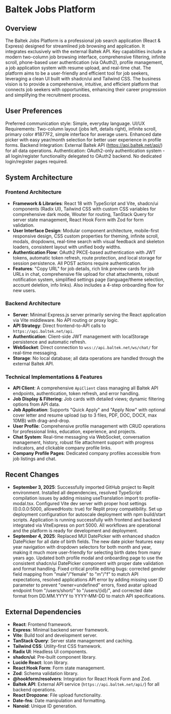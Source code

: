 # Baltek Jobs Platform

## Overview

The Baltek Jobs Platform is a professional job search application (React & Express) designed for streamlined job browsing and application. It integrates exclusively with the external Baltek API. Key capabilities include a modern two-column job browsing interface, comprehensive filtering, infinite scroll, phone-based user authentication (via OAuth2), profile management, a job application system with resume upload, and real-time chat. The platform aims to be a user-friendly and efficient tool for job seekers, leveraging a clean UI built with shadcn/ui and Tailwind CSS. The business vision is to provide a comprehensive, intuitive, and efficient platform that connects job seekers with opportunities, enhancing their career progression and simplifying the recruitment process.

## User Preferences

Preferred communication style: Simple, everyday language.
UI/UX Requirements: Two-column layout (jobs left, details right), infinite scroll, primary color #1877F2, simple interface for average users. Enhanced date picker with easy year/month selection for better user experience in profile forms.
Backend Integration: External Baltek API (https://api.baltek.net/api/) for all data operations.
Authentication: OAuth2-only authentication system - all login/register functionality delegated to OAuth2 backend. No dedicated login/register pages required.

## System Architecture

### Frontend Architecture
- **Framework & Libraries**: React 18 with TypeScript and Vite, shadcn/ui components (Radix UI), Tailwind CSS with custom CSS variables for comprehensive dark mode, Wouter for routing, TanStack Query for server state management, React Hook Form with Zod for form validation.
- **User Interface Design**: Modular component architecture, mobile-first responsive design, CSS custom properties for theming, infinite scroll, modals, dropdowns, real-time search with visual feedback and skeleton loaders, consistent layout with unified body widths.
- **Authentication Flow**: OAuth2 PKCE-based authentication with JWT tokens, automatic token refresh, route protection, and local storage for session persistence. All POST actions require authentication.
- **Features**: "Copy URL" for job details, rich link preview cards for job URLs in chat, comprehensive file upload for chat attachments, robust notification system, simplified settings page (language/theme selection, account deletion, info links). Also includes a 4-step onboarding flow for new users.

### Backend Architecture
- **Server**: Minimal Express.js server primarily serving the React application via Vite middleware. No API routing or proxy logic.
- **API Strategy**: Direct frontend-to-API calls to `https://api.baltek.net/api`.
- **Authentication**: Client-side JWT management with localStorage persistence and automatic refresh.
- **WebSocket**: Direct connection to `wss://api.baltek.net/ws/chat/` for real-time messaging.
- **Storage**: No local database; all data operations are handled through the external Baltek API.

### Technical Implementations & Features
- **API Client**: A comprehensive `ApiClient` class managing all Baltek API endpoints, authentication, token refresh, and error handling.
- **Job Display & Filtering**: Job cards with detailed views; dynamic filtering options from API data.
- **Job Application**: Supports "Quick Apply" and "Apply Now" with optional cover letter and resume upload (up to 3 files, PDF, DOC, DOCX, max 10MB) with drag-and-drop.
- **User Profile**: Comprehensive profile management with CRUD operations for professional links, education, experience, and projects.
- **Chat System**: Real-time messaging via WebSocket, conversation management, history, robust file attachment support with progress indicators, and clickable company profile links.
- **Company Profile Pages**: Dedicated company profiles accessible from job listings and chat.

## Recent Changes

- **September 3, 2025**: Successfully imported GitHub project to Replit environment. Installed all dependencies, resolved TypeScript compilation issues by adding missing useTranslation import to profile-modal.tsx. Configured Vite dev server with proper host settings (0.0.0.0:5000, allowedHosts: true) for Replit proxy compatibility. Set up deployment configuration for autoscale deployment with npm build/start scripts. Application is running successfully with frontend and backend integrated via ViteExpress on port 5000. All workflows are operational and the platform is ready for development and deployment.
- **September 4, 2025**: Replaced MUI DatePicker with enhanced shadcn DatePicker for all date of birth fields. The new date picker features easy year navigation with dropdown selectors for both month and year, making it much more user-friendly for selecting birth dates from many years ago. Updated both profile modal and onboarding page to use the consistent shadcn/ui DatePicker component with proper date validation and format handling. Fixed critical profile editing bugs: corrected gender field mapping from "male"/"female" to "m"/"f" to match API expectations, resolved applications API error by adding missing user ID parameter to prevent "owner=undefined" errors, fixed avatar upload endpoint from "/users/short/" to "/users/{id}/", and corrected date format from DD.MM.YYYY to YYYY-MM-DD to match API specifications.

## External Dependencies

- **React**: Frontend framework.
- **Express**: Minimal backend server framework.
- **Vite**: Build tool and development server.
- **TanStack Query**: Server state management and caching.
- **Tailwind CSS**: Utility-first CSS framework.
- **Radix UI**: Headless UI components.
- **shadcn/ui**: Pre-built component library.
- **Lucide React**: Icon library.
- **React Hook Form**: Form state management.
- **Zod**: Schema validation library.
- **@hookform/resolvers**: Integration for React Hook Form and Zod.
- **Baltek API**: External API service (`https://api.baltek.net/api/`) for all backend operations.
- **React Dropzone**: File upload functionality.
- **Date-fns**: Date manipulation and formatting.
- **Nanoid**: Unique ID generation.